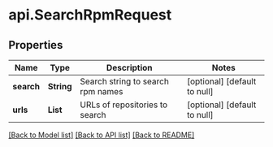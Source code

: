# api.SearchRpmRequest
## Properties

| Name | Type | Description | Notes |
|------------ | ------------- | ------------- | -------------|
| **search** | **String** | Search string to search rpm names | [optional] [default to null] |
| **urls** | **List** | URLs of repositories to search | [optional] [default to null] |

[[Back to Model list]](../README.md#documentation-for-models) [[Back to API list]](../README.md#documentation-for-api-endpoints) [[Back to README]](../README.md)

